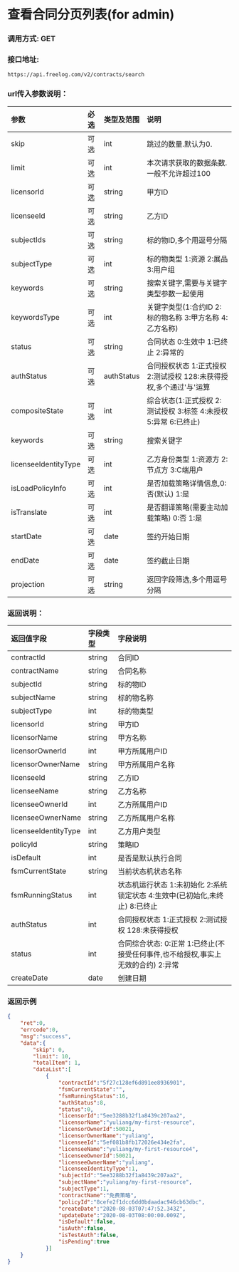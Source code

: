 # 查看合同分页列表(for admin)



### 调用方式: GET



### 接口地址:

```
https://api.freelog.com/v2/contracts/search
```



### url传入参数说明：

| 参数 | 必选 | 类型及范围 | 说明 |
| :--- | :--- | :--- | :--- |
| skip | 可选 | int  | 跳过的数量.默认为0.                      |
| limit | 可选| int  | 本次请求获取的数据条数.一般不允许超过100 |
| licensorId | 可选 | string | 甲方ID |
| licenseeId | 可选 | string | 乙方ID |
| subjectIds | 可选 | string | 标的物ID,多个用逗号分隔 |
| subjectType | 可选 | int | 标的物类型 1:资源 2:展品 3:用户组  |
| keywords | 可选 | string | 搜索关键字,需要与关键字类型参数一起使用 |
| keywordsType | 可选 | int | 关键字类型(1:合约ID 2:标的物名称 3:甲方名称 4:乙方名称) |
| status | 可选 | string | 合同状态 0:生效中 1:已终止 2:异常的 |
| authStatus | 可选 | authStatus | 合同授权状态 1:正式授权 2:测试授权 128:未获得授权,多个通过'与'运算 |
| compositeState | 可选 | int | 综合状态(1:正式授权 2:测试授权 3:标签 4:未授权 5:异常 6:已终止) |
| keywords | 可选 | string | 搜索关键字 |
| licenseeIdentityType | 可选 | int | 乙方身份类型 1:资源方 2:节点方 3:C端用户 |
| isLoadPolicyInfo | 可选 | int | 是否加载策略详情信息,0:否(默认) 1:是 |
| isTranslate | 可选 | int | 是否翻译策略(需要主动加载策略) 0:否 1:是 |
| startDate | 可选 | date | 签约开始日期 |
| endDate | 可选 | date | 签约截止日期 |
| projection | 可选 | string | 返回字段筛选,多个用逗号分隔 |



### 返回说明：

| 返回值字段 | 字段类型 | 字段说明 |
| :--- | :--- | :--- |
| contractId | string | 合同ID |
| contractName | string | 合同名称 |
| subjectId | string | 标的物ID |
| subjectName | string | 标的物名称 |
| subjectType | int | 标的物类型 |
| licensorId | string | 甲方ID |
| licensorName | string | 甲方名称 |
| licensorOwnerId | int | 甲方所属用户ID |
| licensorOwnerName | string | 甲方所属用户名称 |
| licenseeId | string | 乙方ID |
| licenseeName | string | 乙方名称 |
| licenseeOwnerId | int | 乙方所属用户ID |
| licenseeOwnerName | string | 乙方所属用户名称 |
| licenseeIdentityType | int | 乙方用户类型 |
| policyId | string | 策略ID |
| isDefault | int | 是否是默认执行合同 |
| fsmCurrentState | string| 当前状态机状态名称 |
| fsmRunningStatus | int | 状态机运行状态 1:未初始化 2:系统锁定状态 4:生效中(已初始化,未终止) 8:已终止 |
| authStatus | int | 合同授权状态 1:正式授权 2:测试授权 128:未获得授权 |
| status | int | 合同综合状态: 0:正常 1:已终止(不接受任何事件,也不给授权,事实上无效的合约) 2:异常 |
| createDate | date | 创建日期 |

### 返回示例

```json
{
    "ret":0,
    "errcode":0,
    "msg":"success",
    "data":{
		"skip": 0,
		"limit": 10,
		"totalItem": 1,
        "dataList":[
            {
                "contractId":"5f27c128ef6d891ee8936901",
                "fsmCurrentState":"",
                "fsmRunningStatus":16,
                "authStatus":8,
                "status":0,
                "licensorId":"5ee3288b32f1a8439c207aa2",
                "licensorName":"yuliang/my-first-resource",
                "licensorOwnerId":50021,
                "licensorOwnerName":"yuliang",
                "licenseeId":"5ef081b8fb172026e434e2fa",
                "licenseeName":"yuliang/my-first-resource4",
                "licenseeOwnerId":50021,
                "licenseeOwnerName":"yuliang",
                "licenseeIdentityType":1,
                "subjectId":"5ee3288b32f1a8439c207aa2",
                "subjectName":"yuliang/my-first-resource",
                "subjectType":1,
                "contractName":"免费策略",
                "policyId":"8cefe2f1dcc6dd0bdaadac946cb63dbc",
                "createDate":"2020-08-03T07:47:52.343Z",
                "updateDate":"2020-08-03T08:00:00.009Z",
                "isDefault":false,
                "isAuth":false,
                "isTestAuth":false,
                "isPending":true
            }]
    }
}

```
